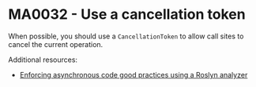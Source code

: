 # MA0032 - Use a cancellation token

When possible, you should use a `CancellationToken` to allow call sites to cancel the current operation.

Additional resources: 
- [Enforcing asynchronous code good practices using a Roslyn analyzer](https://www.meziantou.net/enforcing-asynchronous-code-good-practices-using-a-roslyn-analyzer.htm)
